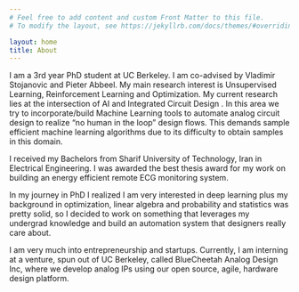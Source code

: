 ```yaml
---
# Feel free to add content and custom Front Matter to this file.
# To modify the layout, see https://jekyllrb.com/docs/themes/#overriding-theme-defaults

layout: home
title: About
---
```


I am a 3rd year PhD student at UC Berkeley. I am co-advised by Vladimir Stojanovic and Pieter
Abbeel. My main research interest is Unsupervised Learning, Reinforcement Learning and
Optimization. My current research lies at the intersection of AI and Integrated Circuit Design
. In this area we try to incorporate/build Machine Learning tools to automate analog circuit
design to realize “no human in the loop” design flows. This demands sample efficient machine
learning algorithms due to its difficulty to obtain samples in this domain.

I received my Bachelors from Sharif University of Technology, Iran in Electrical Engineering. I
was awarded the best thesis award for my work on building an energy efficient remote ECG monitoring
system. 

In my journey in PhD I realized I am very interested in deep learning plus my background in
optimization, linear algebra and probability and statistics was pretty solid, so I decided to
work on something that leverages my undergrad knowledge and build an automation system that
designers really care about.  

I am very much into entrepreneurship and startups. Currently, I am interning at a venture, spun out 
of UC Berkeley, called BlueCheetah Analog Design Inc, where we develop analog IPs using our open 
source, agile, hardware design platform. 
